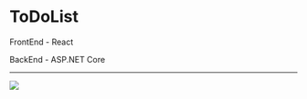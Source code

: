 # ToDoList

FrontEnd - React

BackEnd - ASP.NET Core


---
![](https://img.shields.io/tokei/lines/github/cppshizoidS/ToDoList)
